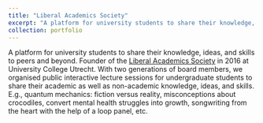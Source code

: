 ```yaml
---
title: "Liberal Academics Society"
excerpt: "A platform for university students to share their knowledge, ideas, and skills to peers and beyond. Founder of the [Liberal Academics Society](https://www.facebook.com/lasutrecht?locale=de_DE) in 2016 at University College Utrecht. With two generations of board members, we organised public interactive lecture sessions for undergraduate students to share their academic as well as non-academic knowledge, ideas, and skills. E.g., quantum mechanics: fiction versus reality, misconceptions about crocodiles, convert mental health struggles into growth, songwriting from the heart with the help of a loop panel, etc."
collection: portfolio
---
```


A platform for university students to share their knowledge, ideas, and skills to peers and beyond. Founder of the [Liberal Academics Society](https://www.facebook.com/lasutrecht?locale=de_DE) in 2016 at University College Utrecht. With two generations of board members, we organised public interactive lecture sessions for undergraduate students to share their academic as well as non-academic knowledge, ideas, and skills. E.g., quantum mechanics: fiction versus reality, misconceptions about crocodiles, convert mental health struggles into growth, songwriting from the heart with the help of a loop panel, etc.


